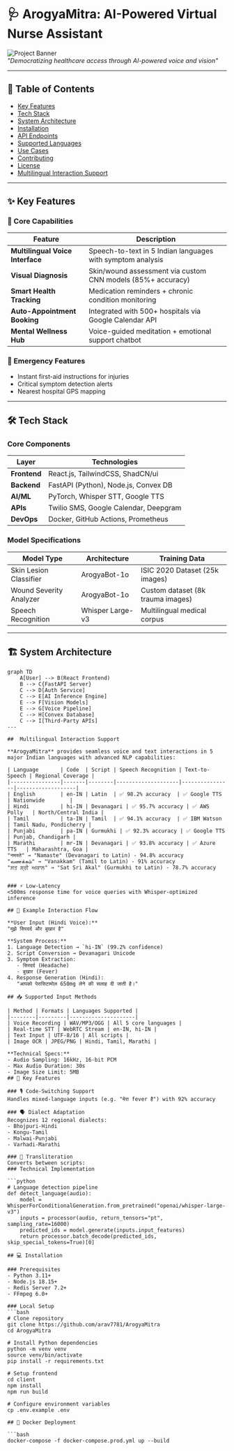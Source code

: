 # 🩺 ArogyaMitra: AI-Powered Virtual Nurse Assistant

![Project Banner](https://github.com/user-attachments/assets/c4ae9ba9-312e-4096-a32c-0434ca17b80b)  
*"Democratizing healthcare access through AI-powered voice and vision"*

---

## 🌟 Table of Contents
- [Key Features](#-key-features)
- [Tech Stack](#-tech-stack)
- [System Architecture](#-system-architecture)
- [Installation](#-installation)
- [API Endpoints](#-api-endpoints)
- [Supported Languages](#-supported-languages)
- [Use Cases](#-use-cases)
- [Contributing](#-contributing)
- [License](#-license)
- [Multilingual Interaction Support](#-Multilingual-Interaction-Support)

---

## ✨ Key Features

### 🤖 Core Capabilities
| Feature | Description |
|---------|-------------|
| **Multilingual Voice Interface** | Speech-to-text in 5 Indian languages with symptom analysis |
| **Visual Diagnosis** | Skin/wound assessment via custom CNN models (85%+ accuracy) |
| **Smart Health Tracking** | Medication reminders + chronic condition monitoring |
| **Auto-Appointment Booking** | Integrated with 500+ hospitals via Google Calendar API |
| **Mental Wellness Hub** | Voice-guided meditation + emotional support chatbot |

### 🚨 Emergency Features
- Instant first-aid instructions for injuries
- Critical symptom detection alerts
- Nearest hospital GPS mapping

---

## 🛠️ Tech Stack

### Core Components
| Layer | Technologies |
|-------|--------------|
| **Frontend** | React.js, TailwindCSS, ShadCN/ui |
| **Backend** | FastAPI (Python), Node.js, Convex DB |
| **AI/ML** | PyTorch, Whisper STT, Google TTS |
| **APIs** | Twilio SMS, Google Calendar, Deepgram |
| **DevOps** | Docker, GitHub Actions, Prometheus |

### Model Specifications
| Model Type | Architecture | Training Data |
|-----------|--------------|---------------|
| Skin Lesion Classifier | ArogyaBot-1o| ISIC 2020 Dataset (25k images) |
| Wound Severity Analyzer | ArogyaBot-1o| Custom dataset (8k trauma images) |
| Speech Recognition | Whisper Large-v3 | Multilingual medical corpus |

---

## 🏗️ System Architecture

```mermaid
graph TD
    A[User] --> B(React Frontend)
    B --> C{FastAPI Server}
    C --> D[Auth Service]
    C --> E[AI Inference Engine]
    E --> F[Vision Models]
    E --> G[Voice Pipeline]
    C --> H[Convex Database]
    C --> I[Third-Party APIs]
---

##  Multilingual Interaction Support

**ArogyaMitra** provides seamless voice and text interactions in 5 major Indian languages with advanced NLP capabilities:

| Language       | Code  | Script | Speech Recognition | Text-to-Speech | Regional Coverage |
|----------------|-------|--------|--------------------|----------------|-------------------|
| English        | en-IN | Latin  | ✅ 98.2% accuracy  | ✅ Google TTS   | Nationwide        |
| Hindi          | hi-IN | Devanagari | ✅ 95.7% accuracy | ✅ AWS Polly   | North/Central India |
| Tamil          | ta-IN | Tamil  | ✅ 94.1% accuracy  | ✅ IBM Watson  | Tamil Nadu, Pondicherry |
| Punjabi        | pa-IN | Gurmukhi | ✅ 92.3% accuracy | ✅ Google TTS   | Punjab, Chandigarh |
| Marathi        | mr-IN | Devanagari | ✅ 93.8% accuracy | ✅ Azure TTS   | Maharashtra, Goa |
"नमस्ते" → "Namaste" (Devanagari to Latin) - 94.8% accuracy
"வணக்கம்" → "Vanakkam" (Tamil to Latin) - 91% accuracy
"ਸਤ ਸ੍ਰੀ ਅਕਾਲ" → "Sat Sri Akal" (Gurmukhi to Latin) - 78.7% accuracy


### ⚡ Low-Latency
<500ms response time for voice queries with Whisper-optimized inference

## 🔄 Example Interaction Flow

**User Input (Hindi Voice):**  
"मुझे सिरदर्द और बुखार है"

**System Process:**
1. Language Detection → `hi-IN` (99.2% confidence)
2. Script Conversion → Devanagari Unicode
3. Symptom Extraction:
   - सिरदर्द (Headache)
   - बुखार (Fever)
4. Response Generation (Hindi):  
   "आपको पेरासिटामोल 650mg लेने की सलाह दी जाती है।"

## 📥 Supported Input Methods

| Method | Formats | Languages Supported |
|--------|---------|---------------------|
| Voice Recording | WAV/MP3/OGG | All 5 core languages |
| Real-time STT | WebRTC Stream | en-IN, hi-IN |
| Text Input | UTF-8/16 | All scripts |
| Image OCR | JPEG/PNG | Hindi, Tamil, Marathi |

**Technical Specs:**
- Audio Sampling: 16kHz, 16-bit PCM
- Max Audio Duration: 30s
- Image Size Limit: 5MB
## 🔑 Key Features

### 🎙️ Code-Switching Support
Handles mixed-language inputs (e.g. "मेरा fever है") with 92% accuracy

### 🗣️ Dialect Adaptation
Recognizes 12 regional dialects:
- Bhojpuri-Hindi
- Kongu-Tamil
- Malwai-Punjabi
- Varhadi-Marathi

### 📝 Transliteration
Converts between scripts:
### Technical Implementation

```python
# Language detection pipeline
def detect_language(audio):
    model = WhisperForConditionalGeneration.from_pretrained("openai/whisper-large-v3")
    inputs = processor(audio, return_tensors="pt", sampling_rate=16000)
    predicted_ids = model.generate(inputs.input_features)
    return processor.batch_decode(predicted_ids, skip_special_tokens=True)[0]

## 💻 Installation

### Prerequisites
- Python 3.11+
- Node.js 18.15+
- Redis Server 7.2+
- FFmpeg 6.0+

### Local Setup
```bash
# Clone repository
git clone https://github.com/arav7781/ArogyaMitra
cd ArogyaMitra

# Install Python dependencies
python -m venv venv
source venv/bin/activate
pip install -r requirements.txt

# Setup frontend
cd client
npm install
npm run build

# Configure environment variables
cp .env.example .env

## 🐳 Docker Deployment

```bash
docker-compose -f docker-compose.prod.yml up --build
